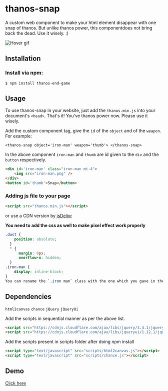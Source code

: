 # thanos-snap
A custom web component  to make your html element disappear with one snap of thanos. But unlike thanos power, this componentdoes not bring back the dead. Use it wisely. :)

![Hover gif](https://github.com/knowankit/thanos-snap/blob/master/thanos-hand.gif)
## Installation
### Install via npm:

`$ npm install thanos-end-game`

## Usage
To use thanos-snap in your website, just add the `thanos.min.js` into your document's `<head>`. That's it! You've thanos power now. Please use it wisely.

Add the custom component tag, give the `id` of the `object` and of the `weapon`. 
For example:

`<thanos-snap object='iron-man' weapon='thumb'> </thanos-snap>`

In the above component `iron-man` and `thumb` are id given to the `div` and the `button` respectively.

```html
<div id='iron-man' class="iron-man mt-4">
    <img src="iron-man.png" />
</div>
<button id='thumb'>Snap</button>
```

### Adding js file to your page
```html
<script src="thanos.min.js"></script>
```

or use a CDN version by [jsDelivr](https://cdn.jsdelivr.net/npm/thanos-snap/thanos.min.js)

**You need to add the css as well to make pixel effect work properly**
```css
.dust {
    position: absolute;
  }
  * {
      margin: 0px;
      overflow-x: hidden;
  }
.iron-man {
    display: inline-block;
}
You can rename the `.iron man` class with the one which you gave in the component. 
```

## Dependencies
`html2canvas`
`chance`
`jQuery`
`jQueryUi`

Add the scripts in sequential manner as per the above list.
```html
<script src="https://cdnjs.cloudflare.com/ajax/libs/jquery/3.4.1/jquery.min.js"></script>
<script src="https://cdnjs.cloudflare.com/ajax/libs/jqueryui/1.12.1/jquery-ui.min.js"></script>
```

Add the scripts present in scripts folder after doing npm install

```html
<script type="text/javascript" src="scripts/html2canvas.js"></script>
<script type="text/javascript" src="scripts/chance.js"></script>
```

## Demo

[Click here](https://thanos.knowankit.com/)